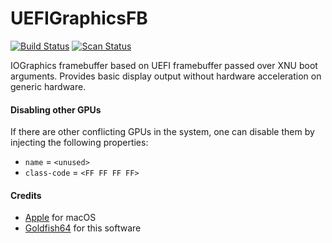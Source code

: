 UEFIGraphicsFB
==============

[![Build Status](https://github.com/acidanthera/UEFIGraphicsFB/actions/workflows/main.yml/badge.svg?branch=master)](https://github.com/acidanthera/UEFIGraphicsFB/actions) [![Scan Status](https://scan.coverity.com/projects/23074/badge.svg?flat=1)](https://scan.coverity.com/projects/23074)

IOGraphics framebuffer based on UEFI framebuffer passed over XNU boot arguments. Provides basic
display output without hardware acceleration on generic hardware.

#### Disabling other GPUs

If there are other conflicting GPUs in the system, one can disable them by injecting the following properties:

- `name` = `<unused>`
- `class-code` = `<FF FF FF FF>`

#### Credits
- [Apple](https://www.apple.com) for macOS
- [Goldfish64](https://github.com/Goldfish64) for this software
